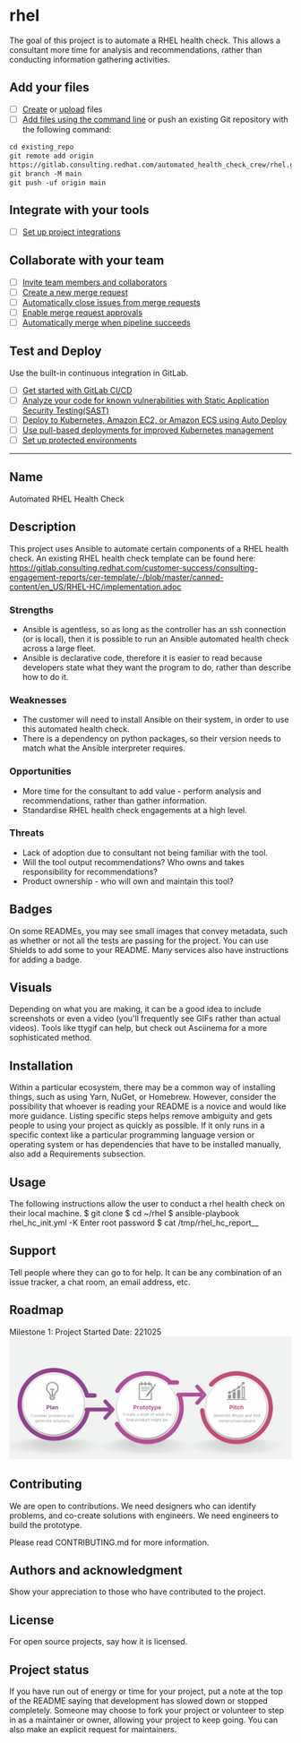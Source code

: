 # rhel

The goal of this project is to automate a RHEL health check. This allows a consultant more time for analysis and recommendations, rather than conducting information gathering activities.

## Add your files

- [ ] [Create](https://docs.gitlab.com/ee/user/project/repository/web_editor.html#create-a-file) or [upload](https://docs.gitlab.com/ee/user/project/repository/web_editor.html#upload-a-file) files
- [ ] [Add files using the command line](https://docs.gitlab.com/ee/gitlab-basics/add-file.html#add-a-file-using-the-command-line) or push an existing Git repository with the following command:

```
cd existing_repo
git remote add origin https://gitlab.consulting.redhat.com/automated_health_check_crew/rhel.git
git branch -M main
git push -uf origin main
```

## Integrate with your tools

- [ ] [Set up project integrations](https://gitlab.consulting.redhat.com/automated_health_check_crew/rhel/-/settings/integrations)

## Collaborate with your team

- [ ] [Invite team members and collaborators](https://docs.gitlab.com/ee/user/project/members/)
- [ ] [Create a new merge request](https://docs.gitlab.com/ee/user/project/merge_requests/creating_merge_requests.html)
- [ ] [Automatically close issues from merge requests](https://docs.gitlab.com/ee/user/project/issues/managing_issues.html#closing-issues-automatically)
- [ ] [Enable merge request approvals](https://docs.gitlab.com/ee/user/project/merge_requests/approvals/)
- [ ] [Automatically merge when pipeline succeeds](https://docs.gitlab.com/ee/user/project/merge_requests/merge_when_pipeline_succeeds.html)

## Test and Deploy

Use the built-in continuous integration in GitLab.

- [ ] [Get started with GitLab CI/CD](https://docs.gitlab.com/ee/ci/quick_start/index.html)
- [ ] [Analyze your code for known vulnerabilities with Static Application Security Testing(SAST)](https://docs.gitlab.com/ee/user/application_security/sast/)
- [ ] [Deploy to Kubernetes, Amazon EC2, or Amazon ECS using Auto Deploy](https://docs.gitlab.com/ee/topics/autodevops/requirements.html)
- [ ] [Use pull-based deployments for improved Kubernetes management](https://docs.gitlab.com/ee/user/clusters/agent/)
- [ ] [Set up protected environments](https://docs.gitlab.com/ee/ci/environments/protected_environments.html)

***

## Name
Automated RHEL Health Check

## Description
This project uses Ansible to automate certain components of a RHEL health check.
An existing RHEL health check template can be found here:
https://gitlab.consulting.redhat.com/customer-success/consulting-engagement-reports/cer-template/-/blob/master/canned-content/en_US/RHEL-HC/implementation.adoc

### Strengths
- Ansible is agentless, so as long as the controller has an ssh connection (or is local), then it is possible to run an Ansible automated health check across a large fleet.
- Ansible is declarative code, therefore it is easier to read because developers state what they want the program to do, rather than describe how to do it.
### Weaknesses
- The customer will need to install Ansible on their system, in order to use this automated health check.
- There is a dependency on python packages, so their version needs to match what the Ansible interpreter requires.

### Opportunities
- More time for the consultant to add value - perform analysis and recommendations, rather than gather information.
- Standardise RHEL health check engagements at a high level.

### Threats
- Lack of adoption due to consultant not being familiar with the tool.
- Will the tool output recommendations? Who owns and takes responsibility for recommendations?
- Product ownership - who will own and maintain this tool?

## Badges
On some READMEs, you may see small images that convey metadata, such as whether or not all the tests are passing for the project. You can use Shields to add some to your README. Many services also have instructions for adding a badge.

## Visuals
Depending on what you are making, it can be a good idea to include screenshots or even a video (you'll frequently see GIFs rather than actual videos). Tools like ttygif can help, but check out Asciinema for a more sophisticated method.

## Installation
Within a particular ecosystem, there may be a common way of installing things, such as using Yarn, NuGet, or Homebrew. However, consider the possibility that whoever is reading your README is a novice and would like more guidance. Listing specific steps helps remove ambiguity and gets people to using your project as quickly as possible. If it only runs in a specific context like a particular programming language version or operating system or has dependencies that have to be installed manually, also add a Requirements subsection.

## Usage
The following instructions allow the user to conduct a rhel health check on their local machine.
$ git clone <url>
$ cd ~/rhel
$ ansible-playbook rhel_hc_init.yml -K
Enter root password
$ cat /tmp/rhel_hc_report_<time>_<date>

## Support
Tell people where they can go to for help. It can be any combination of an issue tracker, a chat room, an email address, etc.

## Roadmap
Milestone 1: Project Started
Date: 221025
![Automated RHEL Health Check Product Roadmap](/images/rhel_hc_product_roadmap.png "Automated RHEL Health Check Product Roadmap")

## Contributing
We are open to contributions. 
We need designers who can identify problems, and co-create solutions with engineers. We need engineers to build the prototype.

Please read CONTRIBUTING.md for more information.

## Authors and acknowledgment
Show your appreciation to those who have contributed to the project.

## License
For open source projects, say how it is licensed.

## Project status
If you have run out of energy or time for your project, put a note at the top of the README saying that development has slowed down or stopped completely. Someone may choose to fork your project or volunteer to step in as a maintainer or owner, allowing your project to keep going. You can also make an explicit request for maintainers.

